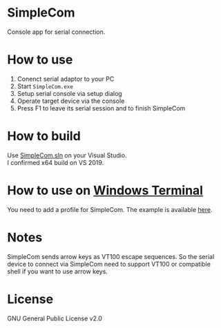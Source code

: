 # SimpleCom

Console app for serial connection.

# How to use

1. Conenct serial adaptor to your PC
2. Start `SimpleCom.exe`
3. Setup serial console via setup dialog
4. Operate target device via the console
5. Press F1 to leave its serial session and to finish SimpleCom

# How to build

Use [SimpleCom.sln](https://github.com/YaSuenag/SimpleCom/blob/master/SimpleCom.sln) on your Visual Studio.  
I confirmed x64 build on VS 2019.

# How to use on [Windows Terminal](https://github.com/microsoft/terminal)

You need to add a profile for SimpleCom. The example is available [here](WindowsTerminal-setting-example/profile.json).

# Notes

SimpleCom sends arrow keys as VT100 escape sequences. So the serial device to connect via SimpleCom need to support VT100 or compatible shell if you want to use arrow keys.

# License

GNU General Public License v2.0
